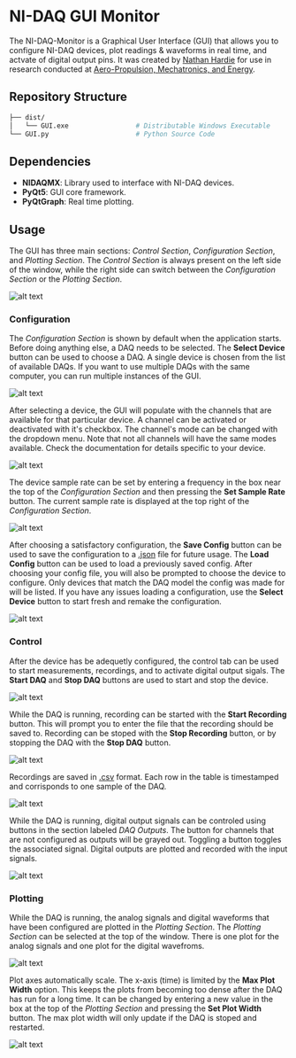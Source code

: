 # NI-DAQ GUI Monitor

The NI-DAQ-Monitor is a Graphical User Interface (GUI) that allows you to configure NI-DAQ devices, plot readings & waveforms in real time, and actvate of digital output pins. It was created by [Nathan Hardie](GitHub.com/Nate-4-4) for use in research conducted at [Aero-Propulsion, Mechatronics, and Energy](https://ame.fsu.edu).

## Repository Structure

```bash
├── dist/                       
│   └── GUI.exe                 # Distributable Windows Executable
└── GUI.py                      # Python Source Code
```

## Dependencies
- **NIDAQMX**: Library used to interface with NI-DAQ devices.
- **PyQt5**: GUI core framework.
- **PyQtGraph**: Real time plotting.

## Usage
The GUI has three main sections: *Control Section*, *Configuration Section*, and *Plotting Section*. The *Control Section* is always present on the left side of the window, while the right side can switch between the *Configuration Section* or the *Plotting Section*. 

![alt text](media/Tabs.png "Image demonstrating switching between tabs")

### Configuration
The *Configuration Section* is shown by default when the application starts. Before doing anything else, a DAQ needs to be selected. The **Select Device** button can be used to choose a DAQ. A single device is chosen from the list of available DAQs. If you want to use multiple DAQs with the same computer, you can run multiple instances of the GUI. 

![alt text](media/Select.png "Image demonstrating choosing a device")

After selecting a device, the GUI will populate with the channels that are available for that particular device. A channel can be activated or deactivated with it's checkbox. The channel's mode can be changed with the dropdown menu. Note that not all channels will have the same modes available. Check the documentation for details specific to your device. 

![alt text](media/Config.png "Image demonstrating configuration")

The device sample rate can be set by entering a frequency in the box near the top of the *Configuration Section* and then pressing the **Set Sample Rate** button. The current sample rate is displayed at the top right of the *Configuration Section*.

![alt text](media/Sample.png "Image demonstrating sample rate selection")

After choosing a satisfactory configuration, the **Save Config** button can be used to save the configuration to a [.json](testConfig2.json) file for future usage. The **Load Config** button can be used to load a previously saved config. After choosing your config file, you will also be prompted to choose the device to configure. Only devices that match the DAQ model the config was made for will be listed. If you have any issues loading a configuration, use the **Select Device** button to start fresh and remake the configuration.

![alt text](media/SaveLoad.png "Image demonstrating saving configuration")

### Control
After the device has be adequetly configured, the control tab can be used to start measurements, recordings, and to activate digital output sigals. The **Start DAQ** and **Stop DAQ** buttons are used to start and stop the device. 

![alt text](media/Start.png "Image demonstrating starting or stopping the DAQ")

While the DAQ is running, recording can be started with the **Start Recording** button. This will prompt you to enter the file that the recording should be saved to. Recording can be stoped with the **Stop Recording** button, or by stopping the DAQ with the **Stop DAQ** button.

![alt text](media/RecordButton.png "Image demonstrating starting or stopping recording")

Recordings are saved in [.csv](testFile.csv) format. Each row in the table is timestamped and corrisponds to one sample of the DAQ. 

![alt text](media/Recording.png "Image of .csv recording")

While the DAQ is running, digital output signals can be controled using buttons in the section labeled *DAQ Outputs*. The button for channels that are not configured as outputs will be grayed out. Toggling a button toggles the associated signal. Digital outputs are plotted and recorded with the input signals.

![alt text](media/Outputs.png "Image demonstrating the output buttons")

### Plotting

While the DAQ is running, the analog signals and digital waveforms that have been configured are plotted in the *Plotting Section*. The *Plotting Section* can be selected at the top of the window. There is one plot for the analog signals and one plot for the digital wavefroms. 

![alt text](media/Plot.png "Image showing plots")

Plot axes automatically scale. The x-axis (time) is limited by the **Max Plot Width** option. This keeps the plots from becoming too dense after the DAQ has run for a long time. It can be changed by entering a new value in the box at the top of the *Plotting Section* and pressing the **Set Plot Width** button. The max plot width will only update if the DAQ is stoped and restarted. 

![alt text](media/Axes.png "Image demonstrating how to change the x-axis max scaling")




